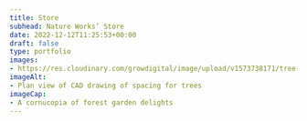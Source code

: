 ```yaml
---
title: Store
subhead: Nature Works’ Store
date: 2022-12-12T11:25:53+00:00
draft: false
type: portfolio
images: 
- https://res.cloudinary.com/growdigital/image/upload/v1573738171/tree-spacing-169.png
imageAlt:
- Plan view of CAD drawing of spacing for trees
imageCap: 
- A cornucopia of forest garden delights
---
```


